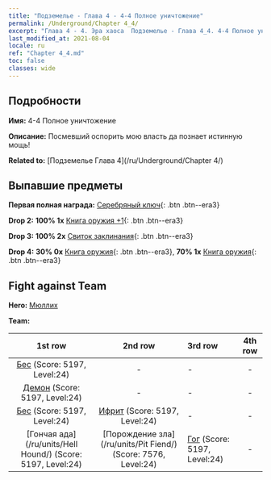 ```yaml
---
title: "Подземелье - Глава 4 - 4-4 Полное уничтожение"
permalink: /Underground/Chapter 4_4/
excerpt: "Глава 4 - 4. Эра хаоса  Подземелье - Глава 4_4. 4-4 Полное уничтожение"
last_modified_at: 2021-08-04
locale: ru
ref: "Chapter 4_4.md"
toc: false
classes: wide
---
```


## Подробности

 **Имя:** 4-4 Полное уничтожение

 **Описание:** Посмевший оспорить мою власть да познает истинную мощь!

 **Related to:** [Подземелье Глава 4](/ru/Underground/Chapter 4/)

## Выпавшие предметы

 **Первая полная награда:** [Серебряный ключ](/ItemsRU/con_693/){: .btn .btn--era3}

 **Drop 2:** **100% 1x** [Книга оружия +1](/ItemsRU/mat_25/){: .btn .btn--era3}

 **Drop 3:** **100% 2x** [Свиток заклинания](/ItemsRU/con_694/){: .btn .btn--era3}

 **Drop 4:** **30% 0x** [Книга оружия](/ItemsRU/mat_18/){: .btn .btn--era3}, **70% 1x** [Книга оружия](/ItemsRU/mat_18/){: .btn .btn--era3}


## Fight against Team
 **Hero:** [Мюллих](/ru/heroes/Mullich/)

 **Team:**


  | 1st row | 2nd row | 3rd row | 4th row |
  |:----:|:----:|:----|:----:|
  | [Бес](/ru/units/Imp/) (Score: 5197, Level:24)  | - | - | - |
  | [Демон](/ru/units/Demon/) (Score: 5197, Level:24)  | - | - | - |
  | [Бес](/ru/units/Imp/) (Score: 5197, Level:24)  | [Ифрит](/ru/units/Efreeti/) (Score: 5197, Level:24)  | - | - |
  | [Гончая ада](/ru/units/Hell Hound/) (Score: 5197, Level:24)  | [Порождение зла](/ru/units/Pit Fiend/) (Score: 7576, Level:24)  | [Гог](/ru/units/Gog/) (Score: 5197, Level:24)  | - |


